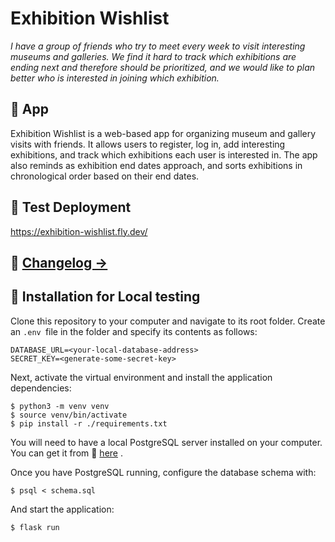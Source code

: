 # Exhibition Wishlist


_I have a group of friends who try to meet every week to visit interesting museums and galleries. We find it hard to track which exhibitions are ending next and therefore should be prioritized, and we would like to plan better who is interested in joining which exhibition._

## 🎨 App

Exhibition Wishlist is a web-based app for organizing museum and gallery visits with friends. It allows users to register, log in, add interesting exhibitions, and track which exhibitions each user is interested in. The app also reminds as exhibition end dates approach, and sorts exhibitions in chronological order based on their end dates.

## 🚀 Test Deployment
https://exhibition-wishlist.fly.dev/

## 🚧 [Changelog ->](docs/Changelog.md)

## 🔧 Installation for Local testing

Clone this repository to your computer and navigate to its root folder.
Create an `.env `file in the folder and specify its contents as follows:

```
DATABASE_URL=<your-local-database-address>
SECRET_KEY=<generate-some-secret-key>
```

Next, activate the virtual environment and install the application dependencies:

```
$ python3 -m venv venv
$ source venv/bin/activate
$ pip install -r ./requirements.txt
```
You will need to have a local PostgreSQL server installed on your computer.
You can get it from 🔗 [here](https://www.postgresql.org/) .

Once you have PostgreSQL running, configure the database schema with:

`$ psql < schema.sql`

And start the application:

`$ flask run`
